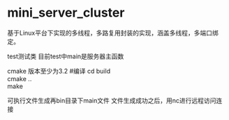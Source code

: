 # mini_server_cluster

基于Linux平台下实现的多线程，多路复用封装的实现，涵盖多线程，多端口绑定。

test测试类 目前test中main是服务器主函数

cmake 版本至少为3.2
#编译
cd build   
cmake ..  
make  

可执行文件生成再bin目录下main文件
文件生成成功之后，用nc进行远程访问连接
